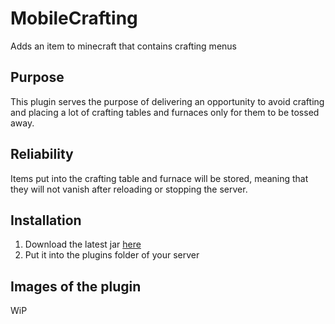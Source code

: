 # MobileCrafting

Adds an item to minecraft that contains crafting menus

## Purpose

This plugin serves the purpose of delivering an opportunity to avoid crafting and placing a lot of crafting tables and
furnaces only for them to be tossed away.

## Reliability

Items put into the crafting table and furnace will be stored, meaning that they will not vanish after reloading or
stopping the server.

## Installation

1. Download the latest jar [here](https://github.com/ItsLeMax/MobileCrafting/releases/latest)
2. Put it into the plugins folder of your server

## Images of the plugin

WiP